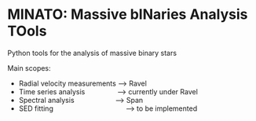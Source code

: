 # MINATO: Massive bINaries Analysis TOols
Python tools for the analysis of massive binary stars

Main scopes:
- Radial velocity measurements --> Ravel
- Time series analysis &emsp; &emsp; &emsp; &nbsp; --> currently under Ravel
- Spectral analysis &emsp; &emsp; &emsp; &emsp; &nbsp; --> Span
- SED fitting &emsp; &emsp; &emsp; &emsp; &emsp; &emsp; &emsp; &emsp; --> to be implemented
